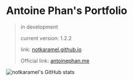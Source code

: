 # Antoine Phan's Portfolio
> in development
> 
> current version: 1.2.2
> 
> link: [notkaramel.github.io](https://notkaramel.github.io)
>
> Official link: [antoinephan.me](https://antoinephan.me)

![notkaramel's GitHub stats](https://github-readme-stats.vercel.app/api?username=notkaramel&show_icons=true&theme=tokyonight&count_private=true)



